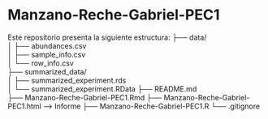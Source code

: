 # Manzano-Reche-Gabriel-PEC1
Este repositorio presenta la siguiente estructura:
├── data/                       
│   ├── abundances.csv          
│   ├── sample_info.csv         
│   └── row_info.csv            
├── summarized_data/            
│   ├── summarized_experiment.rds   
│   └── summarized_experiment.RData 
├── README.md                   
├── Manzano-Reche-Gabriel-PEC1.Rmd 
├── Manzano-Reche-Gabriel-PEC1.html --> Informe
├── Manzano-Reche-Gabriel-PEC1.R
└── .gitignore    